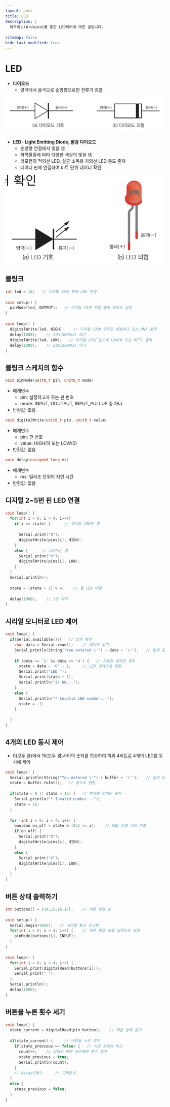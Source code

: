 ```yaml
---
layout: post
title: LED
description: |
  아두이노(Arduino)를 통한 LED제어에 대한 글입니다.

sitemap: false
hide_last_modified: true
---
```


# LED

- **다이오드**
  - 양극에서 음극으로 순방향으로만 전류가 흐름

![200x50](/assets/img/blog/다이오드.png "다이오드")

- **LED : Light Emitting Diode, 발광 다이오드**
  - 순방향 연결에서 빛을 냄
  - 화학물질에 따라 다양한 색상의 빛을 냄
  - 리모컨의 적외선 LED, 살균 소독용 자외선 LED 등도 존재
  - 데이터 핀에 연결하여 비트 단위 데이터 확인

![200x100](/assets/img/blog/led.png "LED")

## 블링크

~~~cpp
int led = 13;   // 디지털 13번 핀에 LED 연결

void setup() {
  pinMode(led, OUTPUT);   // 디지털 13번 핀을 출력 모드로 설정
}

void loop() {
  digitalWrite(led, HIGH);    // 디지털 13번 핀으로 HIGH(1 또는 ON) 출력
  delay(1000);    // 1초(1000ms) 대기
  digitalWrite(led, LOW);   // 디지털 13번 핀으로 LOW(0 또는 OFF) 출력
  delay(1000);    // 1초(1000ms) 대기
}
~~~

## 블링크 스케치의 함수

~~~cpp
void pinMode(unit8_t pin, unit8_t mode)
~~~

- 매개변수
  - pin: 설정하고자 하는 핀 번호
  - mode: INPUT, OOUTPUT, INPUT_PULLUP 중 하나
- 반환값: 없음

~~~cpp
void digitalWrite(unit8_t pin, unit8_t value)
~~~

- 매개변수
  - pin: 핀 번호
  - value: HIGH(1) 또는 LOW(0)
- 반환값: 없음

~~~cpp
void delay(unsigned long ms)
~~~

- 매개변수
  - ms: 밀리초 단위의 지연 시간
- 반환값: 없음

## 디지털 2~5번 핀 LED 연결

~~~cpp
void loop() {
  for(int i = 0; i < 4; i++){
    if(i == state) {      // 하나의 LED만 켬

      Serial.print("O");
      digitalWrite(pins[i], HIGH);
    }
    else {      // 나머지는 끔
      Serial.print("X");
      digitalWrite(pins[i], LOW);
    }
  }
  Serial.println();

  state = (state + 1) % 4;    // 켤 LED 바꿈

  delay(1000);    // 1초 대기
}
~~~

## 시리얼 모니터로 LED 제어

~~~cpp
void loop() {
  if(Serial.available()){   // 입력 확인
    char data = Serial.read();    // 데이터 읽기
    Serial.println(String("You entered \'") + data + '\'');   // 입력 문자 표시

    if (data >= '1' && data <= '4') {   // 유효한 입력인 경우
      state = data - '0' - 1;     // LED 인덱스로 변환
      Serial.print("LED ");
      Serial.print(state + 1);
      Serial.println("is ON...");
    }
    else {
      Serial.println("* Invalid LED number...");
      state = -1;
    }

  }
}
~~~

## 4개의 LED 동시 제어

- 0(모두 끔)에서 15(모두 켬)사이의 숫자를 전송하여 하위 4비트로 4개의 LED를 동시에 제어

~~~cpp
void loop() {
  Serial.println(String("You entered \'") + buffer + '\'');   // 입력 문자열 표시
  state = buffer.toInt();   // 정수로 변환

  if(state < 0 || state > 15) {   // 범위를 벗어난 숫자
    Serial.println("* Invalid number...");
    state = 16;
  }

  for (int i = 0; i < 4; i++) {
    boolean on_off = state & (0x1 << i);    // LED 점멸 비트 추출
    if(on_off) {
      Serial.print("O");
      digitalWrite(pins[i], HIGH);
    }
    else {
      Serial.print("X");
      digitalWrite(pins[i], LOW);
    }
  }
}
~~~

## 버튼 상태 출력하기

~~~cpp
int buttons[] = {14,15,16,17};    // 버튼 연결 핀

void setup() {
  Serial.begin(9600);   // 시리얼 통신 초기화
  for(int i = 0; i < 4; i++) {    // 버튼 연결 핀을 입력으로 설정
    pinMode(buttons[i], INPUT);
  }
}

void loop() {
  for(int i = 0; i < 4; i++) {
    Serial.print(digitalRead(buttons[i]));
    Serial.print(" ");
  }
  Serial.println();
  delay(1000);
}
~~~

## 버튼을 누른 횟수 세기

~~~cpp
void loop() {
  state_current = digitalRead(pin_button);    // 버튼 상태 읽기

  if(state_current) {     // 버튼을 누른 경우
    if(state_previous == false) {   // 이전 상태와 비교
      count++;    // 상태가 바뀐 경우에만 횟수 증가
      state_previous = true;
      Serial.println(count);
    }
    // delay(50);     // 디바운싱
  }
  else {
    state_previous = false;
  }
}
~~~
